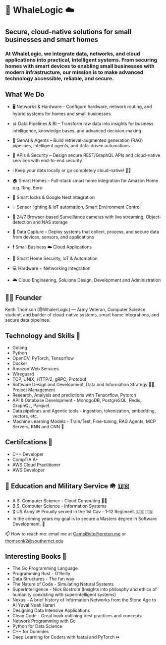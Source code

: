 # 🐋 WhaleLogic ☁️

## Secure, cloud-native solutions for small businesses and smart homes

### At WhaleLogic, we integrate data, networks, and cloud applications into practical, intelligent systems. From securing homes with smart devices to enabling small businesses with modern infrastructure, our mission is to make advanced technology accessible, reliable, and secure.

## What We Do

- 🖥️ Networks & Hardware – Configure hardware, network routing, and hybrid systems for homes and small businesses

- 📊 Data Pipelines & BI – Transform raw data into insights for business intelligence, knowledge bases, and advanced decision-making

- 🤖 GenAI & Agents – Build retrieval-augmented generation (RAG) pipelines, intelligent agents, and data-driven automations

- 🔐 APIs & Security – Design secure REST/GraphQL APIs and cloud-native services with end-to-end security

- ℹ️ Keep your data locally or go completely cloud-native! 😶‍🌫️

- 🏠 Smart Homes – Full-stack smart home integration for Amazon Home e.g. Ring, Eero

- 🔐 Smart locks & Google Nest Integration

- 💡 Sensor lighting & IoT automation, Smart Environment Control

- 🎥 24/7 Browser-based Surveillance cameras with live streaming, Object-detection and NAS storage

- 📡 Data Capture – Deploy systems that collect, process, and secure data from devices, sensors, and applications

- 🕴️ Small Business ☁️ Cloud Applications

- 🧠 Smart Home Security, IoT & Automation

- 💻 Hardware + Networking Integration

- 🌥️ Cloud Engineering, Soluions Design, Development and Administration

## 👨‍💻 Founder

Keith Thomson (@WhalerLogic) — Army Veteran, Computer Science student, and builder of cloud-native systems, smart home integrations, and secure data pipelines.


## Technology and Skills 🥞

<ul>
        <li>Golang</li>
        <li>Python</li>
        <li>OpenCV, PyTorch, Tensorflow</li>
        <li>Docker</li>
        <li>Amazon Web Services</li>
        <li>Wireguard</li>
        <li>TCP, UNIX, HTTP/2, gRPC, Protobuf</li>
        <li>Software Design and Development, Data and Information Strategy 🧑‍🚀, Project Management</li>
        <li>Research, Analysis and predictions with Tensorflow, Pytorch</li>
        <li>API & Database Development - MonogoDB, PostgreSQL, Redis, GraphQL, Parquet </li>
        <li>Data pipelines and Agentic tools - ingestion, tokenization, embedding, vectors, etc. </li>
        <li>Machine Learning Models - Train/Test, Fine-tuning, RAG Agents, MCP Servers, RNN and CNN 🧠</li>
</ul>

## Certifcations 🔐

<ul>
        <li>C++ Developer</li>
        <li>CompTIA A+</li>
        <li>AWS Cloud Practitioner</li>
        <li>AWS Developer</li>
</ul>

## 🏫 Education and Military Service 🪖 🇺🇸


<ul>
        <li> A.S. Computer Science - Cloud Computing 👨‍🎓 </li>    
        <li>B.S. Computer Science - Information Systems </li>
        <li>🎖️ US Army 🪖 Proudly served in the 1st Cav - 1-12 Regiment. 🇺🇸 🇮🇶</li>
        <li>In the coming years my goal is to secure a Masters degree in Software Development. 🚀 </li>
</ul>

📫 How to reach me: email me at CamelByte@proton.me or thomsonk2@southernct.edu

## Interesting Books 📗

- The Go Programming Language 
- Programming Rust - O'Reilly
- Data Structures - The fun way
- The Nature of Code - Simulating Natural Systems
- SuperIntelligence - Nick Bostrom (Insights into philosphy and ethics of humanity coexisting with superintelligent systems)
- Nexus - A brief history of Information Networks from the Stone Age to AI Yuval Noah Harari
- Designing Data Intensive Applications
- Clean Code - Great book outlining best practices and concepts
- Network Programming with Go
- Python for Data Science
- C++ for Dummies
- Deep Learning for Coders with fastai and PyTorch ⏩ 
